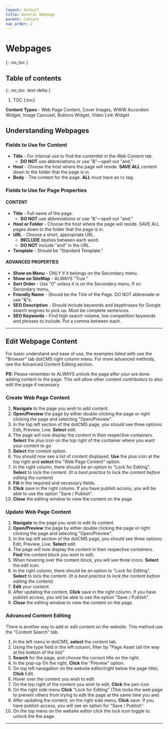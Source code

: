 ```yaml
---
layout: default
title: General Webpage
parent: Content
nav_order: 2
---
```


# Webpages
{: .no_toc }

## Table of contents
{: .no_toc .text-delta }

1. TOC
{:toc}

**Content Types** - Web Page Content, Cover Images, WWW Accordion Widget, Image Carousel, Buttons Widget, Video Link Widget

## Understanding Webpages

### Fields to Use for Content
- **Title** - For internal use to find the contentlet in the Web Content tab.
	- **DO NOT** use abbreviations or use "&"—spell out "and."
- **Host** - Choose the host where the page will reside. **SAVE ALL** content down to the folder that the page is in.
- **Body** - The content for the page. **ALL** must have an `h1` tag.

### Fields to Use for Page Properties

#### CONTENT

- **Title** - Full name of the page.
	- **DO NOT** use abbreviations or use "&"—spell out "and."
- **Host or Folder** - Choose the host where the page will reside. SAVE ALL pages down to the folder that the page is in.
- **URL** - Choose a short, appropriate URL.
	- **INCLUDE** dashes between each word.
	- **DO NOT** include "and" in the URL.
- **Template** - Should be "Standard Template."

#### ADVANCED PROPERTIES

- **Show on Menu** - ONLY if it belongs on the Secondary menu.
- **Show on SiteMap** - ALWAYS "True."
- **Sort Order** - Use "0" unless it is on the Secondary menu. If on Secondary menu,
- **Friendly Name** - Should be the Title of the Page. DO NOT abbreviate or use "&"s.
- **SEO Description** - Should include keywords and keyphrases for Google search engines to pick up. Must be complete sentences.
- **SEO Keywords** - Find high search volume, low competition keywords and phrases to include. Put a comma between each.

----

## Edit Webpage Content

For basic understand and ease of use, the examples listed with use the "Browser" tab dotCMS right column menu. For more advanced methods, see the Advanced Content Editing section.

**PS:** Please remember to ALWAYS unlock the page after your are done adding content to the page. This will allow other content contributors to also edit the page if necessary.

### Create Web Page Content

1. **Navigate** to the page you wish to add content.
2. **Open/Preview** the page by either double clicking the page or right clicking the page and selecting "Open/Preview".
3. In the top left section of the dotCMS page, you should see three options: Edit, Preview, Live. **Select** edit.
4. The page will now display the content in their respective containers. **Select** the plus icon on the top right of the container where you want your content to go.
5. **Select** the content option.
6. You should now see a list of content displayed. **Use** the plus icon at the top right and **select** the "Web Page Content" option.
7. In the right column, there should be an option to "Lock for Editing". **Select** to lock the content. *(It is best practice to lock the content before editing the content)*
8. **Fill** in the required and necessary fields.
9. **Click** save in the right column. If you have publish access, you will be able to use the option "Save / Publish".
10. **Close** the editing window to view the content on the page.

### Update Web Page Content

1. **Navigate** to the page you wish to edit its content.
2. **Open/Preview** the page by either double clicking the page or right clicking the page and selecting "Open/Preview".
3. In the top left section of the dotCMS page, you should see three options: Edit, Preview, Live. **Select** edit.
4. The page will now display the content in their respective containers. **Find** the content block you wish to edit.
5. When hovering over the content block, you will see three icons. **Select** the edit icon.
7. In the right column, there should be an option to "Lock for Editing". **Select** to lock the content. *(It is best practice to lock the content before editing the content)*
8. **Edit** your content.
9. After updating the content, **Click** save in the right column. If you have publish access, you will be able to use the option "Save / Publish".
10. **Close** the editing window to view the content on the page.

### Advanced Content Editing

There is another way to add or edit content on the website. This method use the "Content Search" tab.

1. In the left menu in dotCMS, **select** the content tab.
2. Using the type field in the left column, filter by "Page Asset (all the way at the bottom of the list)"
3. **Search** for the page, and choose the correct title on the right.
4. In the pop-up On the right, **Click** the "Preview" option.
5. On top left navagation on the website editor(right below the page title), **Click** Edit.
6. Hover over the content you wish to edit
7. On the top right of the content you wish to edit, **Click** the pen icon
8. On the right side menu **Click** "Lock for Editing" (This locks the web page to prevent others from trying to edit the page at the same time you are)
9. After updating the content, on the right side menu, **Click** save. If you have publish access, you will see an option for "Save / Publish".
10. On the top menu on the website editor click the lock icon toggle to unlock the the page.

----